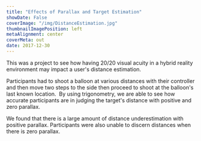 ```yaml
---
title: "Effects of Parallax and Target Estimation"
showDate: False
coverImage: "/img/DistanceEstimation.jpg"
thumbnailImagePosition: left
metaAlignment: center
coverMeta: out
date: 2017-12-30
---
```

This was a project to see how having 20/20 visual acuity in a hybrid reality environment may impact a user's distance estimation.

<!--more-->

Participants had to shoot a balloon at various distances with their controller and then move two steps to the side then proceed to shoot at the balloon's last known location.  By using trigonometry, we are able to see how accurate participants are in judging the target's distance with positive and zero parallax.

We found that there is a large amount of distance underestimation with positive parallax. Participants were also unable to discern distances when there is zero parallax.